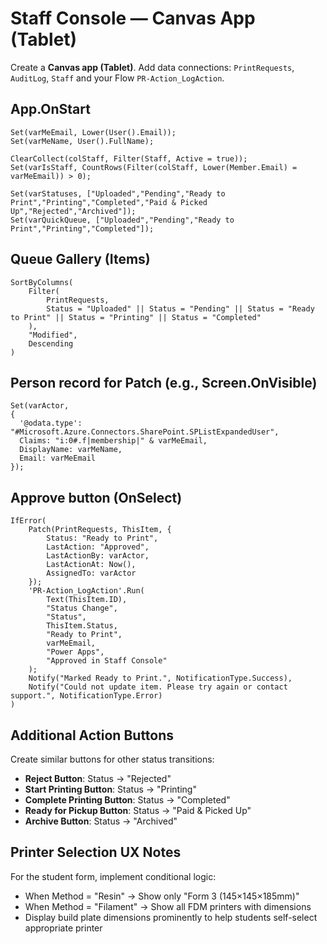 # Staff Console — Canvas App (Tablet)

Create a **Canvas app (Tablet)**. Add data connections: `PrintRequests`, `AuditLog`, `Staff` and your Flow `PR-Action_LogAction`.

## App.OnStart
```powerfx
Set(varMeEmail, Lower(User().Email));
Set(varMeName, User().FullName);

ClearCollect(colStaff, Filter(Staff, Active = true));
Set(varIsStaff, CountRows(Filter(colStaff, Lower(Member.Email) = varMeEmail)) > 0);

Set(varStatuses, ["Uploaded","Pending","Ready to Print","Printing","Completed","Paid & Picked Up","Rejected","Archived"]);
Set(varQuickQueue, ["Uploaded","Pending","Ready to Print","Printing","Completed"]);
```

## Queue Gallery (Items)
```powerfx
SortByColumns(
    Filter(
        PrintRequests,
        Status = "Uploaded" || Status = "Pending" || Status = "Ready to Print" || Status = "Printing" || Status = "Completed"
    ),
    "Modified",
    Descending
)
```

## Person record for Patch (e.g., Screen.OnVisible)
```powerfx
Set(varActor,
{
  '@odata.type': "#Microsoft.Azure.Connectors.SharePoint.SPListExpandedUser",
  Claims: "i:0#.f|membership|" & varMeEmail,
  DisplayName: varMeName,
  Email: varMeEmail
});
```

## Approve button (OnSelect)
```powerfx
IfError(
    Patch(PrintRequests, ThisItem, {
        Status: "Ready to Print",
        LastAction: "Approved",
        LastActionBy: varActor,
        LastActionAt: Now(),
        AssignedTo: varActor
    });
    'PR-Action_LogAction'.Run(
        Text(ThisItem.ID),
        "Status Change",
        "Status",
        ThisItem.Status,
        "Ready to Print",
        varMeEmail,
        "Power Apps",
        "Approved in Staff Console"
    );
    Notify("Marked Ready to Print.", NotificationType.Success),
    Notify("Could not update item. Please try again or contact support.", NotificationType.Error)
)
```

## Additional Action Buttons

Create similar buttons for other status transitions:

- **Reject Button**: Status → "Rejected"
- **Start Printing Button**: Status → "Printing" 
- **Complete Printing Button**: Status → "Completed"
- **Ready for Pickup Button**: Status → "Paid & Picked Up"
- **Archive Button**: Status → "Archived"

## Printer Selection UX Notes

For the student form, implement conditional logic:
- When Method = "Resin" → Show only "Form 3 (145×145×185mm)" 
- When Method = "Filament" → Show all FDM printers with dimensions
- Display build plate dimensions prominently to help students self-select appropriate printer
